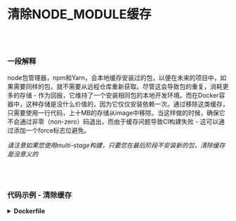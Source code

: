 # 清除NODE_MODULE缓存

<br/><br/>

### 一段解释

node包管理器，npm和Yarn，会本地缓存安装过的包，以便在未来的项目中，如果需要同样的包，就不需要从远程仓库重新获取。尽管这会导致包的重复，消耗更多的存储 - 作为回报，它维持了一个安装相同包的本地开发环境。而在Docker容器中，这种存储是没什么价值的，因为它仅仅安装依赖一次。通过移除这类缓存，只需要使用一行代码，上十MB的存储从image中移除。当这样做的时候，确保它不会通过非零（non-zero）码退出，而由于缓存问题导致CI构建失败 - 这可以通过添加一个force标志位避免。

*请注意如果您使用multi-stage构建，只要您在最后阶段不安装新的包，清除缓存是没意义的*

<br/><br/>

### 代码示例 - 清除缓存

<details>
<summary><strong>Dockerfile</strong></summary>

```
FROM node:12-slim AS build
WORKDIR /usr/src/app
COPY package.json package-lock.json ./
RUN npm ci --production && npm cache clean --force

# 剩余部分
```

</details>
